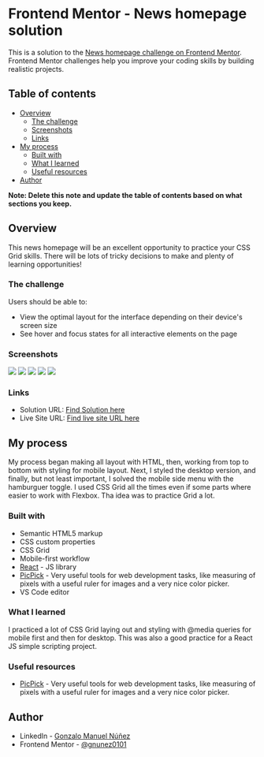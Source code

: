 # Frontend Mentor - News homepage solution

This is a solution to the [News homepage challenge on Frontend Mentor](https://www.frontendmentor.io/challenges/news-homepage-H6SWTa1MFl). Frontend Mentor challenges help you improve your coding skills by building realistic projects. 

## Table of contents

- [Overview](#overview)
  - [The challenge](#the-challenge)
  - [Screenshots](#screenshots)
  - [Links](#links)
- [My process](#my-process)
  - [Built with](#built-with)
  - [What I learned](#what-i-learned)
  - [Useful resources](#useful-resources)
- [Author](#author)

**Note: Delete this note and update the table of contents based on what sections you keep.**

## Overview

This news homepage will be an excellent opportunity to practice your CSS Grid skills. There will be lots of tricky decisions to make and plenty of learning opportunities!

### The challenge

Users should be able to:

- View the optimal layout for the interface depending on their device's screen size
- See hover and focus states for all interactive elements on the page

### Screenshots

![](./screenshot1.png)
![](./screenshot2.png)
![](./screenshot3.png)
![](./screenshot4.png)
![](./screenshot5.png)

### Links

- Solution URL: [Find Solution here](https://github.com/gnunez0101/news-homepage)
- Live Site URL: [Find live site URL here](https://gnunez0101.github.io/news-homepage/)

## My process

My process began making all layout with HTML, then, working from top to bottom with styling for mobile layout. Next, I styled the desktop version, and finally, but not least important, I solved the mobile side menu with the hamburguer toggle. I used CSS Grid all the times even if some parts where easier to work with Flexbox. Tha idea was to practice Grid a lot.

### Built with

- Semantic HTML5 markup
- CSS custom properties
- CSS Grid
- Mobile-first workflow
- [React](https://reactjs.org/) - JS library
- [PicPick](https://picpick.app/en/) - Very useful tools for web development tasks, like measuring of pixels with a useful ruler for images and a very nice color picker.
- VS Code editor

### What I learned

I practiced a lot of CSS Grid laying out and styling with @media queries for mobile first and then for desktop. This was also a good practice for a React JS simple scripting project.

### Useful resources

- [PicPick](https://picpick.app/en/) - Very useful tools for web development tasks, like measuring of pixels with a useful ruler for images and a very nice color picker.

## Author

- LinkedIn - [Gonzalo Manuel Núñez](https://www.linkedin.com/in/gnunez0101)
- Frontend Mentor - [@gnunez0101](https://www.frontendmentor.io/profile/gnunez0101)